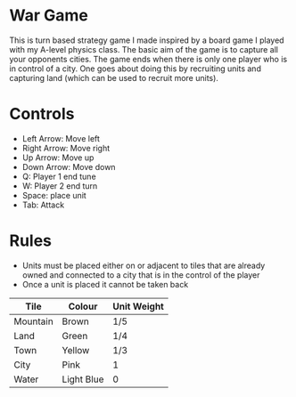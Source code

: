 # War Game
This is turn based strategy game I made inspired by a board game I played with my A-level physics class. The basic aim of the game is to capture all your opponents cities.
The game ends when there is only one player who is in control of a city. One goes about doing this by recruiting units and capturing land (which can be used to recruit 
more units).
# Controls
* Left Arrow: Move left
* Right Arrow: Move right
* Up Arrow: Move up
* Down Arrow: Move down
* Q: Player 1 end tune
* W: Player 2 end turn
* Space: place unit
* Tab: Attack
# Rules
* Units must be placed either on or adjacent to tiles that are already owned and connected to a city that is in the control of the player
* Once a unit is placed it cannot be taken back

Tile | Colour |Unit Weight
--- | --- | ---
Mountain | Brown | 1/5
Land | Green | 1/4
Town | Yellow | 1/3
City | Pink | 1
Water | Light Blue | 0 
